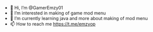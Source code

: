 - 👋 Hi, I’m @GamerEmzy01
- 👀 I’m interested in making of game mod menu
- 🌱 I’m currently learning java and more about making of mod menu
- 📫 How to reach me https://t.me/emzyop

<!---
GamerEmzy01/GamerEmzy01 is a ✨ special ✨ repository because its `README.md` (this file) appears on your GitHub profile.
You can click the Preview link to take a look at your changes.
--->

